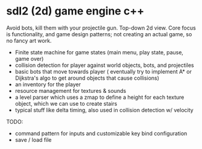 # sdl2 (2d) game engine c++

Avoid bots, kill them with your projectile gun. Top-down 2d view.
Core focus is functionality, and game design patterns; not creating an actual game, so no fancy art work.


- Finite state machine for game states (main menu, play state, pause, game over)
- collision detection for player against world objects, bots, and projectiles
- basic bots that move towards player ( eventually try to implement A* or Dijkstra's algo to get around objects that cause collisions)
- an inventory for the player
- resource management for textures & sounds
- a level parser which uses a zmap to define a height for each texture object, which we can use to create stairs
- typical stuff like delta timing, also used in collision detection w/ velocity

TODO:
- command pattern for inputs and customizable key bind configuration
- save / load file
